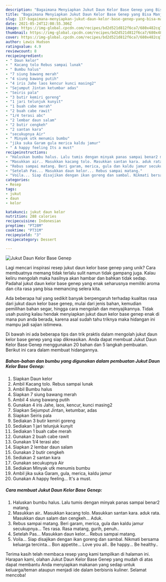 ```yaml
---
description: "Bagaimana Menyiapkan Jukut Daun Kelor Base Genep yang Bisa Manjain Lidah"
title: "Bagaimana Menyiapkan Jukut Daun Kelor Base Genep yang Bisa Manjain Lidah"
slug: 137-bagaimana-menyiapkan-jukut-daun-kelor-base-genep-yang-bisa-manjain-lidah
date: 2021-05-24T12:08:55.306Z
image: https://img-global.cpcdn.com/recipes/bd2d521d812f6ca7/680x482cq70/jukut-daun-kelor-base-genep-foto-resep-utama.jpg
thumbnail: https://img-global.cpcdn.com/recipes/bd2d521d812f6ca7/680x482cq70/jukut-daun-kelor-base-genep-foto-resep-utama.jpg
cover: https://img-global.cpcdn.com/recipes/bd2d521d812f6ca7/680x482cq70/jukut-daun-kelor-base-genep-foto-resep-utama.jpg
author: Lewis Hudson
ratingvalue: 4.9
reviewcount: 8
recipeingredient:
- " Daun kelor"
- " Kacang tolo Rebus sampai lunak"
- " Bumbu halus"
- "7 siung bawang merah"
- "4 siung bawang putih"
- "4 iris Jahe laos kencur kunci masing2"
- "Sejumput Jintan ketumbar adas"
- "Seiris pala"
- "3 butir kemiri goreng"
- "1 jari telunjuk kunyit"
- "1 buah cabe merah"
- "2 buah cabe rawit"
- "1/4 terasi abc"
- "2 lembar daun salam"
- "2 butir cengkeh"
- "2 santan kara"
- "secukupnya Air"
- " Minyak utk menumis bumbu"
- "jika suka Garam gula merica kaldu jamur"
- " A happy feeling Its a must"
recipeinstructions:
- "Haluskan bumbu halus. Lalu tumis dengan minyak panas sampai benar2 matang."
- "Masukkan air.. Masukkan kacang tolo. Masukkan santan kara. aduk rata. Masukkan daun salam dan cengkeh... Aduk."
- "Rebus sampai matang. Beri garam, merica, gula dan kaldu jamur secukupnya... Tes rasa. Rasa matang, gurih, penuh.."
- "Setelah Pas... Masukkan daun kelor... Rebus sampai matang."
- "Voila... Siap disajikan dengan ikan goreng dan sambal. Nikmati bersama keluarga tercinta... Bon appetite... Love you all.. Be happy... Be healthy.."
categories:
- Resep
tags:
- jukut
- daun
- kelor

katakunci: jukut daun kelor 
nutrition: 288 calories
recipecuisine: Indonesian
preptime: "PT28M"
cooktime: "PT31M"
recipeyield: "3"
recipecategory: Dessert

---
```



![Jukut Daun Kelor Base Genep](https://img-global.cpcdn.com/recipes/bd2d521d812f6ca7/680x482cq70/jukut-daun-kelor-base-genep-foto-resep-utama.jpg)

Lagi mencari inspirasi resep jukut daun kelor base genep yang unik? Cara membuatnya memang tidak terlalu sulit namun tidak gampang juga. Kalau keliru mengolah maka hasilnya akan hambar dan bahkan tidak sedap. Padahal jukut daun kelor base genep yang enak seharusnya memiliki aroma dan cita rasa yang bisa memancing selera kita.

Ada beberapa hal yang sedikit banyak berpengaruh terhadap kualitas rasa dari jukut daun kelor base genep, mulai dari jenis bahan, kemudian pemilihan bahan segar, hingga cara mengolah dan menyajikannya. Tidak usah pusing kalau hendak menyiapkan jukut daun kelor base genep enak di mana pun anda berada, karena asal sudah tahu triknya maka hidangan ini mampu jadi sajian istimewa.




Di bawah ini ada beberapa tips dan trik praktis dalam mengolah jukut daun kelor base genep yang siap dikreasikan. Anda dapat membuat Jukut Daun Kelor Base Genep menggunakan 20 bahan dan 5 langkah pembuatan. Berikut ini cara dalam membuat hidangannya.

<!--inarticleads1-->

##### Bahan-bahan dan bumbu yang digunakan dalam pembuatan Jukut Daun Kelor Base Genep:

1. Siapkan  Daun kelor
1. Ambil  Kacang tolo. Rebus sampai lunak
1. Ambil  Bumbu halus
1. Siapkan 7 siung bawang merah
1. Ambil 4 siung bawang putih
1. Gunakan 4 iris Jahe, laos, kencur, kunci masing2
1. Siapkan Sejumput Jintan, ketumbar, adas
1. Siapkan Seiris pala
1. Sediakan 3 butir kemiri goreng
1. Sediakan 1 jari telunjuk kunyit
1. Sediakan 1 buah cabe merah
1. Gunakan 2 buah cabe rawit
1. Gunakan 1/4 terasi abc
1. Siapkan 2 lembar daun salam
1. Gunakan 2 butir cengkeh
1. Sediakan 2 santan kara
1. Gunakan secukupnya Air
1. Sediakan  Minyak utk menumis bumbu
1. Ambil jika suka Garam, gula, merica, kaldu jamur
1. Gunakan  A happy feeling... It&#39;s a must.




<!--inarticleads2-->

##### Cara membuat Jukut Daun Kelor Base Genep:

1. Haluskan bumbu halus. Lalu tumis dengan minyak panas sampai benar2 matang.
1. Masukkan air.. Masukkan kacang tolo. Masukkan santan kara. aduk rata. Masukkan daun salam dan cengkeh... Aduk.
1. Rebus sampai matang. Beri garam, merica, gula dan kaldu jamur secukupnya... Tes rasa. Rasa matang, gurih, penuh..
1. Setelah Pas... Masukkan daun kelor... Rebus sampai matang.
1. Voila... Siap disajikan dengan ikan goreng dan sambal. Nikmati bersama keluarga tercinta... Bon appetite... Love you all.. Be happy... Be healthy..




Terima kasih telah membaca resep yang kami tampilkan di halaman ini. Harapan kami, olahan Jukut Daun Kelor Base Genep yang mudah di atas dapat membantu Anda menyiapkan makanan yang sedap untuk keluarga/teman ataupun menjadi ide dalam berbisnis kuliner. Selamat mencoba!

